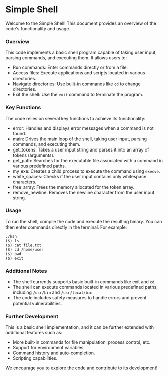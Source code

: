 # Simple Shell

Welcome to the Simple Shell! This document provides an overview of the code's functionality and usage.

### Overview

This code implements a basic shell program capable of taking user input, parsing commands, and executing them. It allows users to:

- Run commands: Enter commands directly or from a file.
- Access files: Execute applications and scripts located in various directories.
- Navigate directories: Use built-in commands like ```cd``` to change directories.
- Exit the shell: Use the ```exit``` command to terminate the program.

### Key Functions

The code relies on several key functions to achieve its functionality:

- error: Handles and displays error messages when a command is not found.
- main: Drives the main loop of the shell, taking user input, parsing commands, and executing them.
- get_tokens: Takes a user input string and parses it into an array of tokens (arguments).
- get_path: Searches for the executable file associated with a command in various predefined paths.
- my_exe: Creates a child process to execute the command using ```execve```.
- white_spaces: Checks if the user input contains only whitespace characters.
- free_array: Frees the memory allocated for the token array.
- remove_newline: Removes the newline character from the user input string.
### Usage

To run the shell, compile the code and execute the resulting binary. You can then enter commands directly in the terminal. For example:

```
./hsh
($) ls
($) cat file.txt
($) cd /home/user
($) pwd
($) exit
```

### Additional Notes

- The shell currently supports basic built-in commands like exit and ```cd```.
- The shell can execute commands located in various predefined paths, including ```/usr/bin``` and ```/usr/local/bin```.
- The code includes safety measures to handle errors and prevent potential vulnerabilities.

### Further Development

This is a basic shell implementation, and it can be further extended with additional features such as:

- More built-in commands for file manipulation, process control, etc.
- Support for environment variables.
- Command history and auto-completion.
- Scripting capabilities.

We encourage you to explore the code and contribute to its development!

